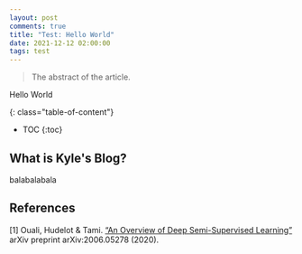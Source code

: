 ```yaml
---
layout: post
comments: true
title: "Test: Hello World"
date: 2021-12-12 02:00:00
tags: test
---
```



> The abstract of the article.

<!--more-->

Hello World

{: class="table-of-content"}
* TOC
{:toc}


## What is Kyle's Blog?

balabalabala

## References

[1] Ouali, Hudelot & Tami. [“An Overview of Deep Semi-Supervised Learning”](https://arxiv.org/abs/2006.05278) arXiv preprint arXiv:2006.05278 (2020).